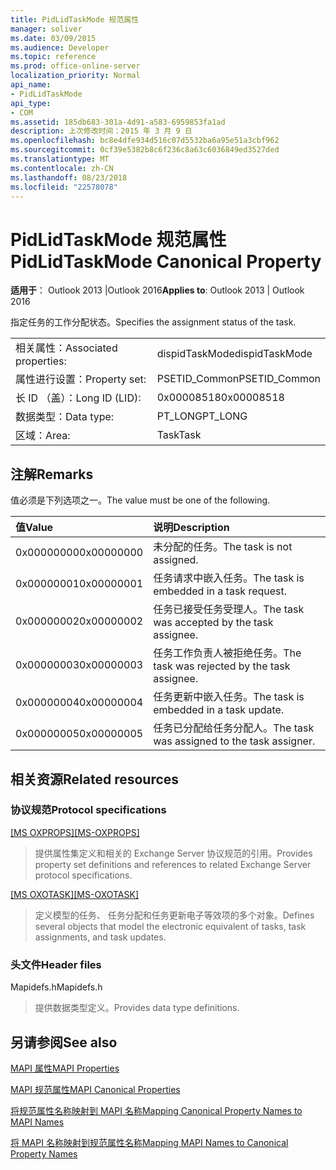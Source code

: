 ```yaml
---
title: PidLidTaskMode 规范属性
manager: soliver
ms.date: 03/09/2015
ms.audience: Developer
ms.topic: reference
ms.prod: office-online-server
localization_priority: Normal
api_name:
- PidLidTaskMode
api_type:
- COM
ms.assetid: 185db683-301a-4d91-a583-6959853fa1ad
description: 上次修改时间：2015 年 3 月 9 日
ms.openlocfilehash: bc8e4dfe934d516c07d5532ba6a95e51a3cbf962
ms.sourcegitcommit: 0cf39e5382b8c6f236c8a63c6036849ed3527ded
ms.translationtype: MT
ms.contentlocale: zh-CN
ms.lasthandoff: 08/23/2018
ms.locfileid: "22578078"
---
```

# <a name="pidlidtaskmode-canonical-property"></a><span data-ttu-id="129d9-103">PidLidTaskMode 规范属性</span><span class="sxs-lookup"><span data-stu-id="129d9-103">PidLidTaskMode Canonical Property</span></span>

  
  
<span data-ttu-id="129d9-104">**适用于**： Outlook 2013 |Outlook 2016</span><span class="sxs-lookup"><span data-stu-id="129d9-104">**Applies to**: Outlook 2013 | Outlook 2016</span></span> 
  
<span data-ttu-id="129d9-105">指定任务的工作分配状态。</span><span class="sxs-lookup"><span data-stu-id="129d9-105">Specifies the assignment status of the task.</span></span>
  
|||
|:-----|:-----|
|<span data-ttu-id="129d9-106">相关属性：</span><span class="sxs-lookup"><span data-stu-id="129d9-106">Associated properties:</span></span>  <br/> |<span data-ttu-id="129d9-107">dispidTaskMode</span><span class="sxs-lookup"><span data-stu-id="129d9-107">dispidTaskMode</span></span>  <br/> |
|<span data-ttu-id="129d9-108">属性进行设置：</span><span class="sxs-lookup"><span data-stu-id="129d9-108">Property set:</span></span>  <br/> |<span data-ttu-id="129d9-109">PSETID_Common</span><span class="sxs-lookup"><span data-stu-id="129d9-109">PSETID_Common</span></span>  <br/> |
|<span data-ttu-id="129d9-110">长 ID （盖）：</span><span class="sxs-lookup"><span data-stu-id="129d9-110">Long ID (LID):</span></span>  <br/> |<span data-ttu-id="129d9-111">0x00008518</span><span class="sxs-lookup"><span data-stu-id="129d9-111">0x00008518</span></span>  <br/> |
|<span data-ttu-id="129d9-112">数据类型：</span><span class="sxs-lookup"><span data-stu-id="129d9-112">Data type:</span></span>  <br/> |<span data-ttu-id="129d9-113">PT_LONG</span><span class="sxs-lookup"><span data-stu-id="129d9-113">PT_LONG</span></span>  <br/> |
|<span data-ttu-id="129d9-114">区域：</span><span class="sxs-lookup"><span data-stu-id="129d9-114">Area:</span></span>  <br/> |<span data-ttu-id="129d9-115">Task</span><span class="sxs-lookup"><span data-stu-id="129d9-115">Task</span></span>  <br/> |
   
## <a name="remarks"></a><span data-ttu-id="129d9-116">注解</span><span class="sxs-lookup"><span data-stu-id="129d9-116">Remarks</span></span>

<span data-ttu-id="129d9-117">值必须是下列选项之一。</span><span class="sxs-lookup"><span data-stu-id="129d9-117">The value must be one of the following.</span></span>
  
|<span data-ttu-id="129d9-118">**值**</span><span class="sxs-lookup"><span data-stu-id="129d9-118">**Value**</span></span>|<span data-ttu-id="129d9-119">**说明**</span><span class="sxs-lookup"><span data-stu-id="129d9-119">**Description**</span></span>|
|:-----|:-----|
|<span data-ttu-id="129d9-120">0x00000000</span><span class="sxs-lookup"><span data-stu-id="129d9-120">0x00000000</span></span>  <br/> |<span data-ttu-id="129d9-121">未分配的任务。</span><span class="sxs-lookup"><span data-stu-id="129d9-121">The task is not assigned.</span></span>  <br/> |
|<span data-ttu-id="129d9-122">0x00000001</span><span class="sxs-lookup"><span data-stu-id="129d9-122">0x00000001</span></span>  <br/> |<span data-ttu-id="129d9-123">任务请求中嵌入任务。</span><span class="sxs-lookup"><span data-stu-id="129d9-123">The task is embedded in a task request.</span></span>  <br/> |
|<span data-ttu-id="129d9-124">0x00000002</span><span class="sxs-lookup"><span data-stu-id="129d9-124">0x00000002</span></span>  <br/> |<span data-ttu-id="129d9-125">任务已接受任务受理人。</span><span class="sxs-lookup"><span data-stu-id="129d9-125">The task was accepted by the task assignee.</span></span>  <br/> |
|<span data-ttu-id="129d9-126">0x00000003</span><span class="sxs-lookup"><span data-stu-id="129d9-126">0x00000003</span></span>  <br/> |<span data-ttu-id="129d9-127">任务工作负责人被拒绝任务。</span><span class="sxs-lookup"><span data-stu-id="129d9-127">The task was rejected by the task assignee.</span></span>  <br/> |
|<span data-ttu-id="129d9-128">0x00000004</span><span class="sxs-lookup"><span data-stu-id="129d9-128">0x00000004</span></span>  <br/> |<span data-ttu-id="129d9-129">任务更新中嵌入任务。</span><span class="sxs-lookup"><span data-stu-id="129d9-129">The task is embedded in a task update.</span></span>  <br/> |
|<span data-ttu-id="129d9-130">0x00000005</span><span class="sxs-lookup"><span data-stu-id="129d9-130">0x00000005</span></span>  <br/> |<span data-ttu-id="129d9-131">任务已分配给任务分配人。</span><span class="sxs-lookup"><span data-stu-id="129d9-131">The task was assigned to the task assigner.</span></span>  <br/> |
   
## <a name="related-resources"></a><span data-ttu-id="129d9-132">相关资源</span><span class="sxs-lookup"><span data-stu-id="129d9-132">Related resources</span></span>

### <a name="protocol-specifications"></a><span data-ttu-id="129d9-133">协议规范</span><span class="sxs-lookup"><span data-stu-id="129d9-133">Protocol specifications</span></span>

<span data-ttu-id="129d9-134">[[MS OXPROPS]](http://msdn.microsoft.com/library/f6ab1613-aefe-447d-a49c-18217230b148%28Office.15%29.aspx)</span><span class="sxs-lookup"><span data-stu-id="129d9-134">[[MS-OXPROPS]](http://msdn.microsoft.com/library/f6ab1613-aefe-447d-a49c-18217230b148%28Office.15%29.aspx)</span></span>
  
> <span data-ttu-id="129d9-135">提供属性集定义和相关的 Exchange Server 协议规范的引用。</span><span class="sxs-lookup"><span data-stu-id="129d9-135">Provides property set definitions and references to related Exchange Server protocol specifications.</span></span>
    
<span data-ttu-id="129d9-136">[[MS OXOTASK]](http://msdn.microsoft.com/library/55600ec0-6195-4730-8436-59c7931ef27e%28Office.15%29.aspx)</span><span class="sxs-lookup"><span data-stu-id="129d9-136">[[MS-OXOTASK]](http://msdn.microsoft.com/library/55600ec0-6195-4730-8436-59c7931ef27e%28Office.15%29.aspx)</span></span>
  
> <span data-ttu-id="129d9-137">定义模型的任务、 任务分配和任务更新电子等效项的多个对象。</span><span class="sxs-lookup"><span data-stu-id="129d9-137">Defines several objects that model the electronic equivalent of tasks, task assignments, and task updates.</span></span>
    
### <a name="header-files"></a><span data-ttu-id="129d9-138">头文件</span><span class="sxs-lookup"><span data-stu-id="129d9-138">Header files</span></span>

<span data-ttu-id="129d9-139">Mapidefs.h</span><span class="sxs-lookup"><span data-stu-id="129d9-139">Mapidefs.h</span></span>
  
> <span data-ttu-id="129d9-140">提供数据类型定义。</span><span class="sxs-lookup"><span data-stu-id="129d9-140">Provides data type definitions.</span></span>
    
## <a name="see-also"></a><span data-ttu-id="129d9-141">另请参阅</span><span class="sxs-lookup"><span data-stu-id="129d9-141">See also</span></span>



[<span data-ttu-id="129d9-142">MAPI 属性</span><span class="sxs-lookup"><span data-stu-id="129d9-142">MAPI Properties</span></span>](mapi-properties.md)
  
[<span data-ttu-id="129d9-143">MAPI 规范属性</span><span class="sxs-lookup"><span data-stu-id="129d9-143">MAPI Canonical Properties</span></span>](mapi-canonical-properties.md)
  
[<span data-ttu-id="129d9-144">将规范属性名称映射到 MAPI 名称</span><span class="sxs-lookup"><span data-stu-id="129d9-144">Mapping Canonical Property Names to MAPI Names</span></span>](mapping-canonical-property-names-to-mapi-names.md)
  
[<span data-ttu-id="129d9-145">将 MAPI 名称映射到规范属性名称</span><span class="sxs-lookup"><span data-stu-id="129d9-145">Mapping MAPI Names to Canonical Property Names</span></span>](mapping-mapi-names-to-canonical-property-names.md)

